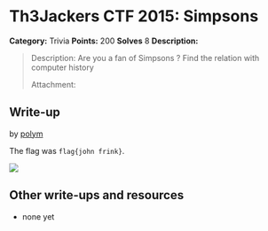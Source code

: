 # Th3Jackers CTF 2015: Simpsons

**Category:** Trivia
**Points:** 200
**Solves** 8
**Description:**

> Description: Are you a fan of Simpsons ? Find the relation with computer history
>
> Attachment:

## Write-up

by [polym](https://github.com/abpolym)

The flag was `flag{john frink}`.

![](frink.png)

## Other write-ups and resources

* none yet
